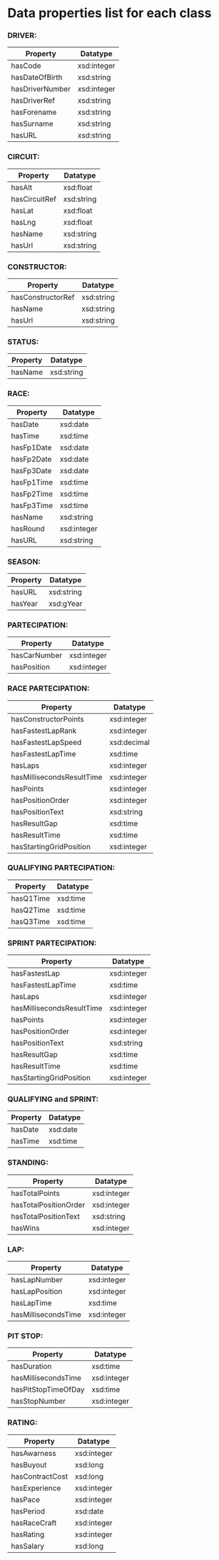# Data properties list for each class

### DRIVER:
|Property|Datatype|
|-|-|
|hasCode|xsd:integer|
|hasDateOfBirth|xsd:string|
|hasDriverNumber|xsd:integer|
|hasDriverRef|xsd:string|
|hasForename|xsd:string|
|hasSurname|xsd:string|
|hasURL|xsd:string|

### CIRCUIT:
|Property|Datatype|
|-|-|
|hasAlt|xsd:float|
|hasCircuitRef|xsd:string|
|hasLat|xsd:float|
|hasLng|xsd:float|
|hasName|xsd:string|
|hasUrl|xsd:string|

### CONSTRUCTOR:
|Property|Datatype|
|-|-|
|hasConstructorRef|xsd:string|
|hasName|xsd:string|
|hasUrl|xsd:string|

### STATUS:
|Property|Datatype|
|-|-|
|hasName|xsd:string|

### RACE:
|Property|Datatype|
|-|-|
|hasDate|xsd:date|
|hasTime|xsd:time|
|hasFp1Date|xsd:date|
|hasFp2Date|xsd:date|
|hasFp3Date|xsd:date|
|hasFp1Time|xsd:time|
|hasFp2Time|xsd:time|
|hasFp3Time|xsd:time|
|hasName|xsd:string|
|hasRound|xsd:integer|
|hasURL|xsd:string|

### SEASON:
|Property|Datatype|
|-|-|
|hasURL|xsd:string|
|hasYear|xsd:gYear|

### PARTECIPATION:
|Property|Datatype|
|-|-|
|hasCarNumber|xsd:integer|
|hasPosition|xsd:integer|

### RACE PARTECIPATION:
|Property|Datatype|
|-|-|
|hasConstructorPoints|xsd:integer|
|hasFastestLapRank|xsd:integer|
|hasFastestLapSpeed|xsd:decimal|
|hasFastestLapTime|xsd:time|
|hasLaps|xsd:integer|
|hasMillisecondsResultTime|xsd:integer|
|hasPoints|xsd:integer|
|hasPositionOrder|xsd:integer|
|hasPositionText|xsd:string|
|hasResultGap|xsd:time|
|hasResultTime|xsd:time|
|hasStartingGridPosition|xsd:integer|

### QUALIFYING PARTECIPATION:
|Property|Datatype|
|-|-|
|hasQ1Time|xsd:time|
|hasQ2Time|xsd:time|
|hasQ3Time|xsd:time|

### SPRINT PARTECIPATION:
|Property|Datatype|
|-|-|
|hasFastestLap|xsd:integer|
|hasFastestLapTime|xsd:time|
|hasLaps|xsd:integer|
|hasMillisecondsResultTime|xsd:integer|
|hasPoints|xsd:integer|
|hasPositionOrder|xsd:integer|
|hasPositionText|xsd:string|
|hasResultGap|xsd:time|
|hasResultTime|xsd:time|
|hasStartingGridPosition|xsd:integer|

### QUALIFYING and SPRINT:
|Property|Datatype|
|-|-|
|hasDate|xsd:date|
|hasTime|xsd:time|

### STANDING:
|Property|Datatype|
|-|-|
|hasTotalPoints|xsd:integer|
|hasTotalPositionOrder|xsd:integer|
|hasTotalPositionText|xsd:string|
|hasWins|xsd:integer|

### LAP:
|Property|Datatype|
|-|-|
|hasLapNumber|xsd:integer|
|hasLapPosition|xsd:integer|
|hasLapTime|xsd:time|
|hasMillisecondsTime|xsd:integer|

### PIT STOP:
|Property|Datatype|
|-|-|
|hasDuration|xsd:time|
|hasMillisecondsTime|xsd:integer|
|hasPitStopTimeOfDay|xsd:time|
|hasStopNumber|xsd:integer|

### RATING:
|Property|Datatype|
|-|-|
|hasAwarness|xsd:integer|
|hasBuyout|xsd:long|
|hasContractCost|xsd:long|
|hasExperience|xsd:integer|
|hasPace|xsd:integer|
|hasPeriod|xsd:date|
|hasRaceCraft|xsd:integer|
|hasRating|xsd:integer|
|hasSalary|xsd:long|